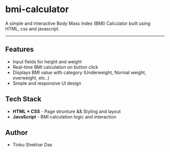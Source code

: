 # bmi-calculator
A simple and interactive Body Mass Index (BMI) Calculator built using HTML, css and javascript.

---
## Features
- Input fields for height and weight
- Real-time BMI calculation on button click
- Displays BMI value with category (Underweight, Normal weight, overweight, etc..)
- Simple and responsive UI design

## Tech Stack
- **HTML * CSS** - Page strunture && Styling and layout
- **JavaScript** - BMI calculation logic and interaction

## Author
- Tinku Shekhar Das
